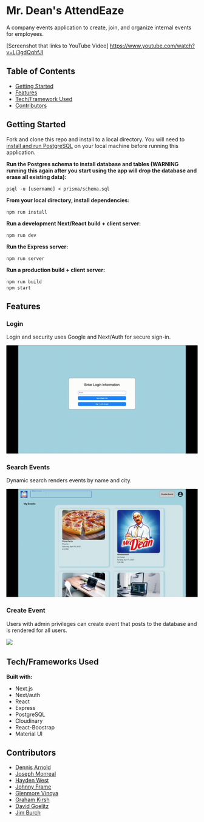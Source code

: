 # Mr. Dean's AttendEaze
A company events application to create, join, and organize internal events for employees.

[Screenshot that links to YouTube Video]
https://www.youtube.com/watch?v=Lj3gdQqhfJI

## Table of Contents
* [Getting Started](#getting-started)
* [Features](#features)
* [Tech/Framework Used](#tech-stack)
* [Contributors](#contributors)

## <a name="getting-started"></a>Getting Started
Fork and clone this repo and install to a local directory. You will need to [install and run PostgreSQL](https://www.postgresql.org/download/) on your local machine before running this application.

**Run the Postgres schema to install database and tables (WARNING running this again after you start using the app will drop the database and erase all existing data):**
```
psql -u [username] < prisma/schema.sql
```

**From your local directory, install dependencies:**
```
npm run install
```

**Run a development Next/React build + client server:**
```
npm run dev
```

**Run the Express server:**
```
npm run server
```

**Run a production build + client server:**
```
npm run build
npm start
```

## <a name="features"></a>Features

### Login
Login and security uses Google and Next/Auth for secure sign-in.

![](/screenshots/login.gif)

### Search Events
Dynamic search renders events by name and city.

![](/screenshots/search.gif)

### Create Event
Users with admin privileges can create event that posts to the database and is rendered for all users.

![](/screenshots/create.gif)

## <a name="tech-stack"></a>Tech/Frameworks Used
**Built with:**
* Next.js
* Next/auth
* React
* Express
* PostgreSQL
* Cloudinary
* React-Boostrap
* Material UI

## <a name="contributors"></a>Contributors
* [Dennis Arnold](https://github.com/DennisJArnold)
* [Joseph Monreal](https://github.com/josephmonreal00 )
* [Hayden West](https://github.com/htwest)
* [Johnny Frame](https://github.com/jbframe)
* [Glenmore Vinoya](https://github.com/kuyavinny)
* [Graham Kirsh](https://github.com/21grahams)
* [David Goelitz](https://github.com/dgoelitz)
* [Jim Burch](https://github.com/JimBurch)